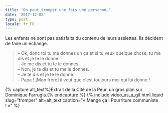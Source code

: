 ```yaml
---
title: 'On peut tromper une fois une personne…'
date: '2017-12-08'
type: post
locale: fr_FR
---
```


Les enfants ne sont pas satisfaits du contenu de leurs assiettes. Ils décident de faire un échange.

<!-- more -->


> – Ok, donc toi tu me donnes un ça et si tu veux quelque chose, tu me dis et je te le donne.  
> – Je me dis et tu te le donnes.  
> – Non, je te dis et tu me le donnes.  
> – Je te dis et je te le donne.  
> – Papa ! [Mon frère] il veut que c'est toujours moi qui lui donne !

{% capture alt_text%}Extrait de la Cité de la Peur, un gros plan sur Dominique Farrugia.{% endcapture %}
{% include video_as_a_gif.html.liquid
    slug="tromper"
    alt=alt_text
    caption="&laquo;&nbsp;Mange ça ! Pourriture communiste !&nbsp;&raquo;"
%}